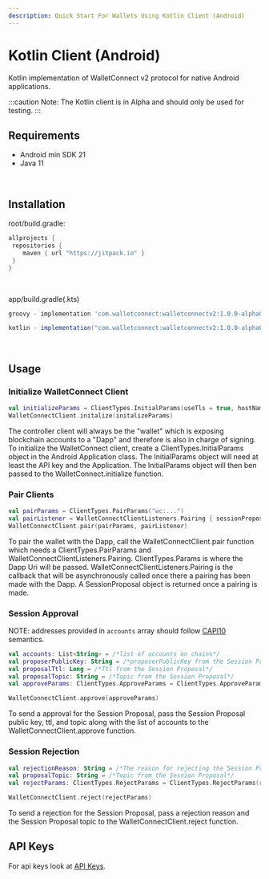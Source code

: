 ```yaml
---
description: Quick Start For Wallets Using Kotlin Client (Android)
---
```


# Kotlin Client (Android)

Kotlin implementation of WalletConnect v2 protocol for native Android applications.

:::caution
Note: The Kotlin client is in Alpha and should only be used for testing.
:::

## Requirements
* Android min SDK 21
* Java 11

<br>

## Installation
root/build.gradle:

```gradle
allprojects {
 repositories {
    maven { url "https://jitpack.io" }
 }
}
```

<br>

app/build.gradle(.kts)

```gradle
groovy - implementation 'com.walletconnect:walletconnectv2:1.0.0-alpha01'

kotlin - implementation("com.walletconnect:walletconnectv2:1.0.0-alpha01")

```

<br>

## **Usage**

### **Initialize WalletConnect Client**
```kotlin
val initializeParams = ClientTypes.InitialParams(useTls = true, hostName = "relay.walletconnect.com", apiKey = "sample key", isController = true)
WalletConnectClient.initalize(initalizeParams)
```
The controller client will always be the "wallet" which is exposing blockchain accounts to a "Dapp" and therefore is also in charge of signing.
To initialize the WalletConnect client, create a ClientTypes.InitialParams object in the Android Application class. The InitialParams object will need at least the API key and the Application. The InitialParams object will then ben passed to the WalletConnect.initialize function. 

### **Pair Clients**
```kotlin
val pairParams = ClientTypes.PairParams("wc:...")
val pairListener = WalletConnectClientListeners.Pairing { sessionProposal -> /* handle session proposal */ }
WalletConnectClient.pair(pairParams, pairListener)
```

To pair the wallet with the Dapp, call the WalletConnectClient.pair function which needs a ClientTypes.PairParams and WalletConnectClientListeners.Pairing. 
ClientTypes.Params is where the Dapp Uri will be passed. 
WalletConnectClientListeners.Pairing is the callback that will be asynchronously called once there a pairing has been made with the Dapp. A SessionProposal object is returned once a pairing is made.

### **Session Approval**
NOTE: addresses provided in `accounts` array should follow [CAPI10](https://github.com/ChainAgnostic/CAIPs/blob/master/CAIPs/caip-10.md) semantics.
```kotlin
val accounts: List<String> = /*list of accounts on chains*/
val proposerPublicKey: String = /*proposerPublicKey from the Session Proposal*/
val proposalTtl: Long = /*Ttl from the Session Proposal*/
val proposalTopic: String = /*Topic from the Session Proposal*/
val approveParams: ClientTypes.ApproveParams = ClientTypes.ApproveParams(accounts, proposerPublicKey, proposalTtl, proposalTopic)

WalletConnectClient.approve(approveParams)
```
To send a approval for the Session Proposal, pass the Session Proposal public key, ttl, and topic along with the list of accounts to the  WalletConnectClient.approve function.

### **Session Rejection**
```kotlin
val rejectionReason: String = /*The reason for rejecting the Session Proposal*/
val proposalTopic: String = /*Topic from the Session Proposal*/
val rejectParams: ClientTypes.RejectParams = ClientTypes.RejectParams(rejectionReason, proposalTopic)

WalletConnectClient.reject(rejectParams)
```
To send a rejection for the Session Proposal, pass a rejection reason and the Session Proposal topic to the WalletConnectClient.reject function.

## API Keys

For api keys look at [API Keys](../../api/api-keys.md).

